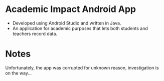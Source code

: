 # Academic Impact Android App
* Developed using Android Studio and written in Java.
* An application for academic purposes that lets both students and teachers record data.

# Notes
Unfortunately, the app was corrupted for unknown reason, investigation is on the way...
